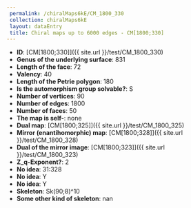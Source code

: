 ```yaml
--- 
 permalink: /chiralMaps6kE/CM_1800_330 
 collection: chiralMaps6kE
 layout: dataEntry
 title: Chiral maps up to 6000 edges - CM[1800;330]
---
```


- **ID**: [CM[1800;330]]({{ site.url }}/test/CM_1800_330)
- **Genus of the underlying surface**: 831
- **Length of the face**: 72
- **Valency**: 40
- **Length of the Petrie polygon**: 180
- **Is the automorphism group solvable?**: S
- **Number of vertices**: 90
- **Number of edges**: 1800
- **Number of faces**: 50
- **The map is self-**: none
- **Dual map**: [CM[1800;325]]({{ site.url }}/test/CM_1800_325)
- **Mirror (enantihomorphic) map**: [CM[1800;328]]({{ site.url }}/test/CM_1800_328)
- **Dual of the mirror image**: [CM[1800;323]]({{ site.url }}/test/CM_1800_323)
- **Z_q-Exponent?**: 2
- **No idea**:  31:328
- **No idea**: Y
- **No idea**: Y
- **Skeleton**: Sk(90;8)^10
- **Some other kind of skeleton**: nan

